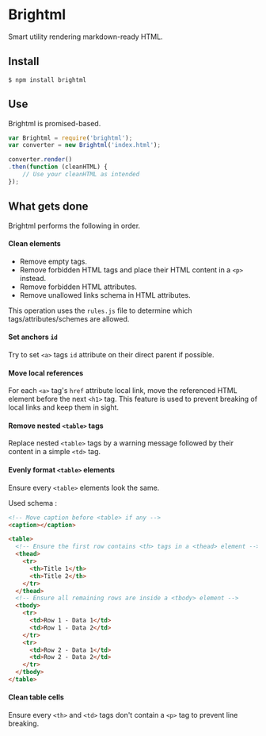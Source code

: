 # Brightml

Smart utility rendering markdown-ready HTML.

## Install

```Shell
$ npm install brightml
```

## Use

Brightml is promised-based.

```JavaScript
var Brightml = require('brightml');
var converter = new Brightml('index.html');

converter.render()
.then(function (cleanHTML) {
    // Use your cleanHTML as intended
});
```

## What gets done

Brightml performs the following in order.

#### Clean elements

* Remove empty tags.
* Remove forbidden HTML tags and place their HTML content in a `<p>` instead.
* Remove forbidden HTML attributes.
* Remove unallowed links schema in HTML attributes.

This operation uses the `rules.js` file to determine which tags/attributes/schemes are allowed.

#### Set anchors `id`

Try to set `<a>` tags `id` attribute on their direct parent if possible.

#### Move local references

For each `<a>` tag's `href` attribute local link, move the referenced HTML element before the next `<h1>` tag. This feature is used to prevent breaking of local links and keep them in sight.

#### Remove nested `<table>` tags

Replace nested `<table>` tags by a warning message followed by their content in a simple `<td>` tag.

#### Evenly format `<table>` elements

Ensure every `<table>` elements look the same.

Used schema :

```HTML
<!-- Move caption before <table> if any -->
<caption></caption>

<table>
  <!-- Ensure the first row contains <th> tags in a <thead> element -->
  <thead>
    <tr>
      <th>Title 1</th>
      <th>Title 2</th>
    </tr>
  </thead>
  <!-- Ensure all remaining rows are inside a <tbody> element -->
  <tbody>
    <tr>
      <td>Row 1 - Data 1</td>
      <td>Row 1 - Data 2</td>
    </tr>
    <tr>
      <td>Row 2 - Data 1</td>
      <td>Row 2 - Data 2</td>
    </tr>
  </tbody>
</table>
```

#### Clean table cells

Ensure every `<th>` and `<td>` tags don't contain a `<p>` tag to prevent line breaking.